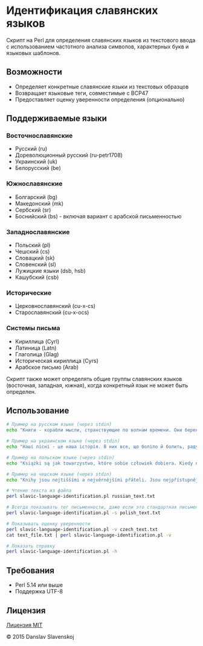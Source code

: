 # Идентификация славянских языков

Скрипт на Perl для определения славянских языков из текстового ввода с использованием частотного анализа символов, характерных букв и языковых шаблонов.

## Возможности

- Определяет конкретные славянские языки из текстовых образцов
- Возвращает языковые теги, совместимые с BCP47
- Предоставляет оценку уверенности определения (опционально)

## Поддерживаемые языки

### Восточнославянские
- Русский (ru)
- Дореволюционный русский (ru-petr1708)
- Украинский (uk)
- Белорусский (be)

### Южнославянские
- Болгарский (bg)
- Македонский (mk)
- Сербский (sr)
- Боснийский (bs) - включая вариант с арабской письменностью

### Западнославянские
- Польский (pl)
- Чешский (cs)
- Словацкий (sk)
- Словенский (sl)
- Лужицкие языки (dsb, hsb)
- Кашубский (csb)

### Исторические
- Церковнославянский (cu-x-cs)
- Старославянский (cu-x-ocs)

### Системы письма
- Кириллица (Cyrl)
- Латиница (Latn)
- Глаголица (Glag)
- Историческая кириллица (Cyrs)
- Арабское письмо (Arab)

Скрипт также может определять общие группы славянских языков (восточная, западная, южная), когда конкретный язык не может быть определен.

## Использование

```bash
# Пример на русском языке (через stdin)
echo "Книги - корабли мысли, странствующие по волнам времени. Они бережно несут свой драгоценный груз от поколения к поколению. Без книг история молчит, а будущее окутывается мраком." | perl slavic-language-identification.pl

# Пример на украинском языке (через stdin)
echo "Наші пісні - це наша історія. В них все, що боліло й болить, радувало і тривожить. Вони відображають і бережуть дух народу." | perl slavic-language-identification.pl

# Пример на польском языке (через stdin)
echo "Książki są jak towarzystwo, które sobie człowiek dobiera. Kiedy na półce stoją książki pisane z serca i z talentów, człowiek się czuje otoczony przyjaznymi duchami. Z dobrą książką nigdy nie jesteś sam." | perl slavic-language-identification.pl

# Пример на чешском языке (через stdin)
echo "Knihy jsou nejtiššími a nejvěrnějšími přáteli. Jsou nejpřístupnějšími a nejmoudřejšími rádci a nejtrpělivějšími učiteli. Čtení dobrých knih je jako rozhovor s nejlepšími lidmi minulých staletí." | perl slavic-language-identification.pl

# Чтение текста из файла
perl slavic-language-identification.pl russian_text.txt

# Всегда показывать тег письменности, даже если это стандартная письменность для языка
perl slavic-language-identification.pl -s polish_text.txt

# Показывать оценку уверенности
perl slavic-language-identification.pl -v czech_text.txt
cat text_file.txt | perl slavic-language-identification.pl -v

# Показать справку
perl slavic-language-identification.pl -h
```

## Требования

- Perl 5.14 или выше
- Поддержка UTF-8

## Лицензия

[Лицензия MIT](LICENSE)

© 2015 Danslav Slavenskoj